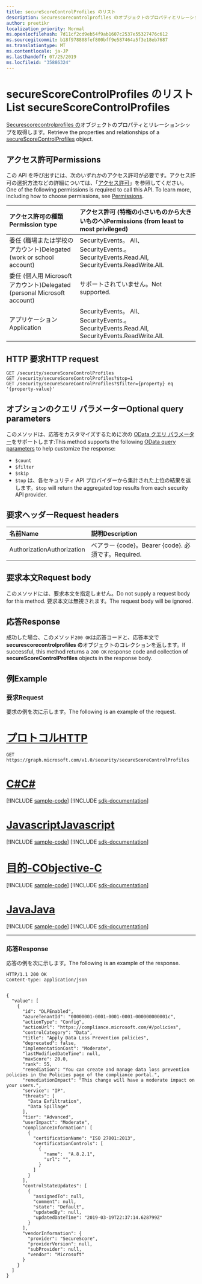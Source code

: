 ```yaml
---
title: secureScoreControlProfiles のリスト
description: Securescorecontrolprofiles のオブジェクトのプロパティとリレーションシップを取得します。
author: preetikr
localization_priority: Normal
ms.openlocfilehash: 7d11cf2cd9eb54f9ab1607c2537e55327476c612
ms.sourcegitcommit: b18f978808fef800bff9e587464a5f3e18eb7687
ms.translationtype: MT
ms.contentlocale: ja-JP
ms.lasthandoff: 07/25/2019
ms.locfileid: "35886324"
---
```

# <a name="list-securescorecontrolprofiles"></a><span data-ttu-id="d7067-103">secureScoreControlProfiles のリスト</span><span class="sxs-lookup"><span data-stu-id="d7067-103">List secureScoreControlProfiles</span></span>

<span data-ttu-id="d7067-104">[Securescorecontrolprofiles の](../resources/securescorecontrolprofile.md)オブジェクトのプロパティとリレーションシップを取得します。</span><span class="sxs-lookup"><span data-stu-id="d7067-104">Retrieve the properties and relationships of a [secureScoreControlProfiles](../resources/securescorecontrolprofile.md) object.</span></span>

## <a name="permissions"></a><span data-ttu-id="d7067-105">アクセス許可</span><span class="sxs-lookup"><span data-stu-id="d7067-105">Permissions</span></span>

<span data-ttu-id="d7067-p101">この API を呼び出すには、次のいずれかのアクセス許可が必要です。アクセス許可の選択方法などの詳細については、「[アクセス許可](/graph/permissions-reference)」を参照してください。</span><span class="sxs-lookup"><span data-stu-id="d7067-p101">One of the following permissions is required to call this API. To learn more, including how to choose permissions, see [Permissions](/graph/permissions-reference).</span></span>

|<span data-ttu-id="d7067-108">アクセス許可の種類</span><span class="sxs-lookup"><span data-stu-id="d7067-108">Permission type</span></span>      | <span data-ttu-id="d7067-109">アクセス許可 (特権の小さいものから大きいものへ)</span><span class="sxs-lookup"><span data-stu-id="d7067-109">Permissions (from least to most privileged)</span></span>              |
|:--------------------|:---------------------------------------------------------|
|<span data-ttu-id="d7067-110">委任 (職場または学校のアカウント)</span><span class="sxs-lookup"><span data-stu-id="d7067-110">Delegated (work or school account)</span></span> |  <span data-ttu-id="d7067-111">SecurityEvents。 All、SecurityEvents.。</span><span class="sxs-lookup"><span data-stu-id="d7067-111">SecurityEvents.Read.All, SecurityEvents.ReadWrite.All.</span></span>   |
|<span data-ttu-id="d7067-112">委任 (個人用 Microsoft アカウント)</span><span class="sxs-lookup"><span data-stu-id="d7067-112">Delegated (personal Microsoft account)</span></span> |  <span data-ttu-id="d7067-113">サポートされていません。</span><span class="sxs-lookup"><span data-stu-id="d7067-113">Not supported.</span></span>  |
|<span data-ttu-id="d7067-114">アプリケーション</span><span class="sxs-lookup"><span data-stu-id="d7067-114">Application</span></span> | <span data-ttu-id="d7067-115">SecurityEvents。 All、SecurityEvents.。</span><span class="sxs-lookup"><span data-stu-id="d7067-115">SecurityEvents.Read.All, SecurityEvents.ReadWrite.All.</span></span> |

## <a name="http-request"></a><span data-ttu-id="d7067-116">HTTP 要求</span><span class="sxs-lookup"><span data-stu-id="d7067-116">HTTP request</span></span>

<!-- { "blockType": "ignored" } -->

```http
GET /security/secureScoreControlProfiles
GET /security/secureScoreControlProfiles?$top=1
GET /security/secureScoreControlProfiles?$filter={property} eq '{property-value}'
```

## <a name="optional-query-parameters"></a><span data-ttu-id="d7067-117">オプションのクエリ パラメーター</span><span class="sxs-lookup"><span data-stu-id="d7067-117">Optional query parameters</span></span>

<span data-ttu-id="d7067-118">このメソッドは、応答をカスタマイズするために次の [OData クエリ パラメーター](/graph/query-parameters)をサポートします:</span><span class="sxs-lookup"><span data-stu-id="d7067-118">This method supports the following [OData query parameters](/graph/query-parameters) to help customize the response:</span></span>

- `$count`
- `$filter`
- `$skip`
- <span data-ttu-id="d7067-119">`$top` は、各セキュリティ API プロバイダーから集計された上位の結果を返します。</span><span class="sxs-lookup"><span data-stu-id="d7067-119">`$top` will return the aggregated top results from each security API provider.</span></span>  

## <a name="request-headers"></a><span data-ttu-id="d7067-120">要求ヘッダー</span><span class="sxs-lookup"><span data-stu-id="d7067-120">Request headers</span></span>

| <span data-ttu-id="d7067-121">名前</span><span class="sxs-lookup"><span data-stu-id="d7067-121">Name</span></span>      |<span data-ttu-id="d7067-122">説明</span><span class="sxs-lookup"><span data-stu-id="d7067-122">Description</span></span>|
|:----------|:----------|
| <span data-ttu-id="d7067-123">Authorization</span><span class="sxs-lookup"><span data-stu-id="d7067-123">Authorization</span></span>  | <span data-ttu-id="d7067-124">ベアラー {code}。</span><span class="sxs-lookup"><span data-stu-id="d7067-124">Bearer {code}.</span></span> <span data-ttu-id="d7067-125">必須です。</span><span class="sxs-lookup"><span data-stu-id="d7067-125">Required.</span></span>|

## <a name="request-body"></a><span data-ttu-id="d7067-126">要求本文</span><span class="sxs-lookup"><span data-stu-id="d7067-126">Request body</span></span>

<span data-ttu-id="d7067-127">このメソッドには、要求本文を指定しません。</span><span class="sxs-lookup"><span data-stu-id="d7067-127">Do not supply a request body for this method.</span></span> <span data-ttu-id="d7067-128">要求本文は無視されます。</span><span class="sxs-lookup"><span data-stu-id="d7067-128">The request body will be ignored.</span></span>

## <a name="response"></a><span data-ttu-id="d7067-129">応答</span><span class="sxs-lookup"><span data-stu-id="d7067-129">Response</span></span>

<span data-ttu-id="d7067-130">成功した場合、このメソッド`200 OK`は応答コードと、応答本文で**securescorecontrolprofiles の**オブジェクトのコレクションを返します。</span><span class="sxs-lookup"><span data-stu-id="d7067-130">If successful, this method returns a `200 OK` response code and collection of **secureScoreControlProfiles** objects in the response body.</span></span>

## <a name="example"></a><span data-ttu-id="d7067-131">例</span><span class="sxs-lookup"><span data-stu-id="d7067-131">Example</span></span>

### <a name="request"></a><span data-ttu-id="d7067-132">要求</span><span class="sxs-lookup"><span data-stu-id="d7067-132">Request</span></span>

<span data-ttu-id="d7067-133">要求の例を次に示します。</span><span class="sxs-lookup"><span data-stu-id="d7067-133">The following is an example of the request.</span></span>

# <a name="httptabhttp"></a>[<span data-ttu-id="d7067-134">プロトコル</span><span class="sxs-lookup"><span data-stu-id="d7067-134">HTTP</span></span>](#tab/http)
<!-- {
  "blockType": "request",
  "name": "get_securescorecontrolprofiles"
}-->

```http
GET https://graph.microsoft.com/v1.0/security/secureScoreControlProfiles
```
# <a name="ctabcsharp"></a>[<span data-ttu-id="d7067-135">C#</span><span class="sxs-lookup"><span data-stu-id="d7067-135">C#</span></span>](#tab/csharp)
[!INCLUDE [sample-code](../includes/snippets/csharp/get-securescorecontrolprofiles-csharp-snippets.md)]
[!INCLUDE [sdk-documentation](../includes/snippets/snippets-sdk-documentation-link.md)]

# <a name="javascripttabjavascript"></a>[<span data-ttu-id="d7067-136">Javascript</span><span class="sxs-lookup"><span data-stu-id="d7067-136">Javascript</span></span>](#tab/javascript)
[!INCLUDE [sample-code](../includes/snippets/javascript/get-securescorecontrolprofiles-javascript-snippets.md)]
[!INCLUDE [sdk-documentation](../includes/snippets/snippets-sdk-documentation-link.md)]

# <a name="objective-ctabobjc"></a>[<span data-ttu-id="d7067-137">目的-C</span><span class="sxs-lookup"><span data-stu-id="d7067-137">Objective-C</span></span>](#tab/objc)
[!INCLUDE [sample-code](../includes/snippets/objc/get-securescorecontrolprofiles-objc-snippets.md)]
[!INCLUDE [sdk-documentation](../includes/snippets/snippets-sdk-documentation-link.md)]

# <a name="javatabjava"></a>[<span data-ttu-id="d7067-138">Java</span><span class="sxs-lookup"><span data-stu-id="d7067-138">Java</span></span>](#tab/java)
[!INCLUDE [sample-code](../includes/snippets/java/get-securescorecontrolprofiles-java-snippets.md)]
[!INCLUDE [sdk-documentation](../includes/snippets/snippets-sdk-documentation-link.md)]

---


### <a name="response"></a><span data-ttu-id="d7067-139">応答</span><span class="sxs-lookup"><span data-stu-id="d7067-139">Response</span></span>

<span data-ttu-id="d7067-140">応答の例を次に示します。</span><span class="sxs-lookup"><span data-stu-id="d7067-140">The following is an example of the response.</span></span>
<!-- {
  "blockType": "response",
  "truncated": true,
  "@odata.type": "microsoft.graph.secureScoreControlProfile",
  "isCollection": true
} -->

```http
HTTP/1.1 200 OK
Content-type: application/json


{
  "value": [
    {
      "id": "DLPEnabled",
      "azureTenantId": "00000001-0001-0001-0001-000000000001c",
      "actionType": "Config",
      "actionUrl": "https://compliance.microsoft.com/#/policies",
      "controlCategory": "Data",
      "title": "Apply Data Loss Prevention policies", 
      "deprecated": false,
      "implementationCost": "Moderate",
      "lastModifiedDateTime": null,
      "maxScore": 20.0,
      "rank": 55,
      "remediation": "You can create and manage data loss prevention policies in the Policies page of the compliance portal.",
      "remediationImpact": "This change will have a moderate impact on your users.",
      "service": "IP",
      "threats": [
        "Data Exfiltration",
        "Data Spillage"
      ],
      "tier": "Advanced",
      "userImpact": "Moderate",
      "complianceInformation": [
        {
          "certificationName": "ISO 27001:2013",
          "certificationControls": [
            {
              "name":  "A.8.2.1",
              "url": "",
            }
          ]
        }         
      ],
      "controlStateUpdates": [
        {
          "assignedTo": null,
          "comment": null,
          "state": "Default",
          "updatedBy": null,
          "updatedDateTime": "2019-03-19T22:37:14.628799Z"
        }
      ],
      "vendorInformation": {
        "provider": "SecureScore",
        "providerVersion": null,
        "subProvider": null,
        "vendor": "Microsoft"
      }
    }    
  ]
}
```


<!--
{
  "type": "#page.annotation",
  "description": "List secureScoreControlProfiles",
  "keywords": "",
  "section": "documentation",
  "tocPath": "",
  "suppressions": [
  ]
}
-->
